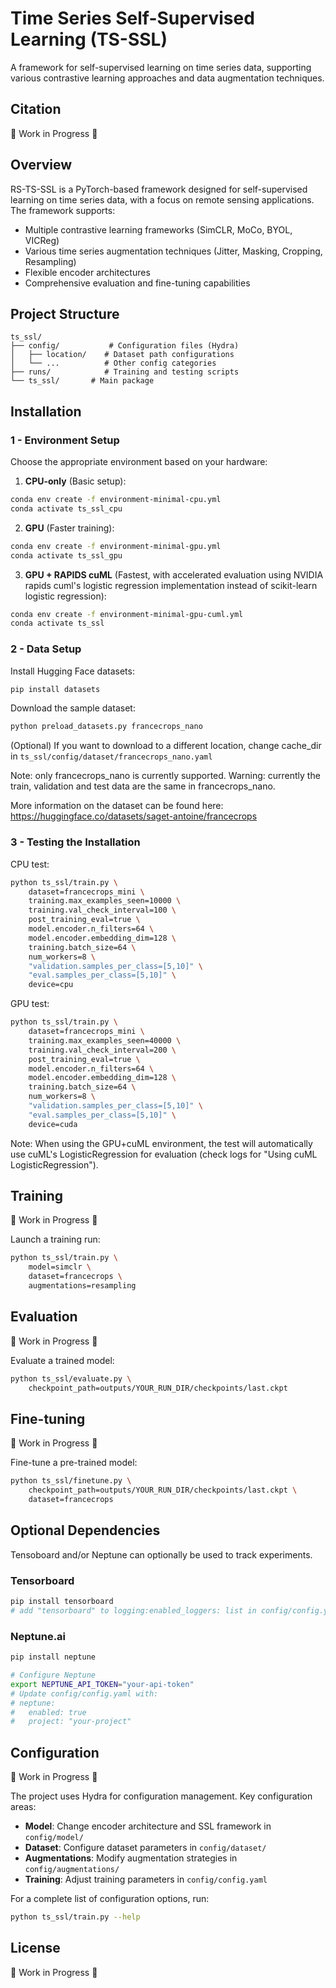 # Time Series Self-Supervised Learning (TS-SSL)

A framework for self-supervised learning on time series data, supporting various contrastive learning approaches and data augmentation techniques.

## Citation

🚧 Work in Progress 🚧

## Overview

RS-TS-SSL is a PyTorch-based framework designed for self-supervised learning on time series data, with a focus on remote sensing applications. The framework supports:

- Multiple contrastive learning frameworks (SimCLR, MoCo, BYOL, VICReg)
- Various time series augmentation techniques (Jitter, Masking, Cropping, Resampling)
- Flexible encoder architectures
- Comprehensive evaluation and fine-tuning capabilities

## Project Structure

```
ts_ssl/
├── config/           # Configuration files (Hydra)
│   ├── location/    # Dataset path configurations
│   └── ...          # Other config categories
├── runs/            # Training and testing scripts
└── ts_ssl/       # Main package
```

## Installation

### 1 - Environment Setup

Choose the appropriate environment based on your hardware:

1. **CPU-only** (Basic setup):
```bash
conda env create -f environment-minimal-cpu.yml
conda activate ts_ssl_cpu
```

2. **GPU** (Faster training):
```bash
conda env create -f environment-minimal-gpu.yml
conda activate ts_ssl_gpu
```

3. **GPU + RAPIDS cuML** (Fastest, with accelerated evaluation using NVIDIA rapids cuml's logistic regression implementation instead of scikit-learn logistic regression):
```bash
conda env create -f environment-minimal-gpu-cuml.yml
conda activate ts_ssl
```

### 2 - Data Setup

Install Hugging Face datasets:
```bash
pip install datasets
```

Download the sample dataset:
```python
python preload_datasets.py francecrops_nano
```

(Optional) If you want to download to a different location, change cache_dir in `ts_ssl/config/dataset/francecrops_nano.yaml`

Note: only francecrops_nano is currently supported.
Warning: currently the train, validation and test data are the same in francecrops_nano.

More information on the dataset can be found here: https://huggingface.co/datasets/saget-antoine/francecrops

### 3 - Testing the Installation

CPU test:
```bash
python ts_ssl/train.py \
    dataset=francecrops_mini \
    training.max_examples_seen=10000 \
    training.val_check_interval=100 \
    post_training_eval=true \
    model.encoder.n_filters=64 \
    model.encoder.embedding_dim=128 \
    training.batch_size=64 \
    num_workers=8 \
    "validation.samples_per_class=[5,10]" \
    "eval.samples_per_class=[5,10]" \
    device=cpu
```

GPU test:
```bash
python ts_ssl/train.py \
    dataset=francecrops_mini \
    training.max_examples_seen=40000 \
    training.val_check_interval=200 \
    post_training_eval=true \
    model.encoder.n_filters=64 \
    model.encoder.embedding_dim=128 \
    training.batch_size=64 \
    num_workers=8 \
    "validation.samples_per_class=[5,10]" \
    "eval.samples_per_class=[5,10]" \
    device=cuda
```

Note: When using the GPU+cuML environment, the test will automatically use cuML's LogisticRegression for evaluation (check logs for "Using cuML LogisticRegression").

## Training

🚧 Work in Progress 🚧

Launch a training run:
```bash
python ts_ssl/train.py \
    model=simclr \
    dataset=francecrops \
    augmentations=resampling
```

## Evaluation

🚧 Work in Progress 🚧

Evaluate a trained model:
```bash
python ts_ssl/evaluate.py \
    checkpoint_path=outputs/YOUR_RUN_DIR/checkpoints/last.ckpt
```

## Fine-tuning

🚧 Work in Progress 🚧

Fine-tune a pre-trained model:
```bash
python ts_ssl/finetune.py \
    checkpoint_path=outputs/YOUR_RUN_DIR/checkpoints/last.ckpt \
    dataset=francecrops
```

## Optional Dependencies

Tensoboard and/or Neptune can optionally be used to track experiments.

### Tensorboard
```bash
pip install tensorboard
# add "tensorboard" to logging:enabled_loggers: list in config/config.yaml 
```

### Neptune.ai
```bash
pip install neptune

# Configure Neptune
export NEPTUNE_API_TOKEN="your-api-token"
# Update config/config.yaml with:
# neptune:
#   enabled: true
#   project: "your-project"
```

## Configuration

🚧 Work in Progress 🚧

The project uses Hydra for configuration management. Key configuration areas:

- **Model**: Change encoder architecture and SSL framework in `config/model/`
- **Dataset**: Configure dataset parameters in `config/dataset/`
- **Augmentations**: Modify augmentation strategies in `config/augmentations/`
- **Training**: Adjust training parameters in `config/config.yaml`

For a complete list of configuration options, run:
```bash
python ts_ssl/train.py --help
```

## License

🚧 Work in Progress 🚧
